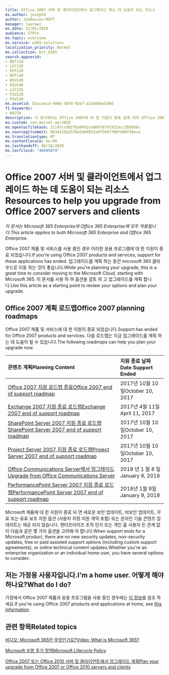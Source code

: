 ```yaml
---
title: Office 2007 서버 및 클라이언트에서 업그레이드 하는 데 도움이 되는 리소스
ms.author: josephd
author: JoeDavies-MSFT
manager: laurawi
ms.date: 11/01/2018
audience: ITPro
ms.topic: overview
ms.service: o365-solutions
localization_priority: Normal
ms.collection: Ent_O365
search.appverid:
- MET150
- LCC120
- OFF120
- OFF140
- WSU140
- OSU140
- LCC125
- PJU120
- PSV120
ms.assetid: b2acaeca-4986-40f4-92b7-a1bdd06e549d
f1.keywords:
- NOCSH
description: 이 문서에서는 Office 2007에 대 한 지원이 종료 됨에 따라 Office 2007 서버 및 클라이언트에서 업그레이드 하는 데 도움이 되는 리소스를 제공 합니다.
ms.custom: seo-marvel-apr2020
ms.openlocfilehash: 21147ccd027ba0492ced6078f91932acc3bb958c
ms.sourcegitcommit: 8634215e257ba2d49832a8f5947700fd00f18ece
ms.translationtype: MT
ms.contentlocale: ko-KR
ms.lasthandoff: 08/10/2020
ms.locfileid: "46605874"
---
```

# <a name="resources-to-help-you-upgrade-from-office-2007-servers-and-clients"></a><span data-ttu-id="84dcb-103">Office 2007 서버 및 클라이언트에서 업그레이드 하는 데 도움이 되는 리소스</span><span class="sxs-lookup"><span data-stu-id="84dcb-103">Resources to help you upgrade from Office 2007 servers and clients</span></span>

<span data-ttu-id="84dcb-104">*이 문서는 Microsoft 365 Enterprise와 Office 365 Enterprise에 모두 적용됩니다.*</span><span class="sxs-lookup"><span data-stu-id="84dcb-104">*This article applies to both Microsoft 365 Enterprise and Office 365 Enterprise.*</span></span>

<span data-ttu-id="84dcb-105">Office 2007 제품 및 서비스를 사용 중인 경우 이러한 응용 프로그램에 대 한 지원이 종료 되었습니다.</span><span class="sxs-lookup"><span data-stu-id="84dcb-105">If you're using Office 2007 products and services, support for these applications has ended.</span></span> <span data-ttu-id="84dcb-106">업그레이드를 계획 하는 동안 microsoft 365 클라우드로 이동 하는 것이 좋습니다.</span><span class="sxs-lookup"><span data-stu-id="84dcb-106">While you're planning your upgrade, this is a great time to consider moving to the Microsoft Cloud, starting with Microsoft 365.</span></span> <span data-ttu-id="84dcb-107">이 문서를 사용 하 여 옵션을 검토 하 고 업그레이드를 계획 합니다.</span><span class="sxs-lookup"><span data-stu-id="84dcb-107">Use this article as a starting point to review your options and plan your upgrade.</span></span>
      
## <a name="office-2007-planning-roadmaps"></a><span data-ttu-id="84dcb-108">Office 2007 계획 로드맵</span><span class="sxs-lookup"><span data-stu-id="84dcb-108">Office 2007 planning roadmaps</span></span>
  
<span data-ttu-id="84dcb-109">Office 2007 제품 및 서비스에 대 한 지원이 종료 되었습니다.</span><span class="sxs-lookup"><span data-stu-id="84dcb-109">Support has ended for Office 2007 products and services.</span></span> <span data-ttu-id="84dcb-110">다음 로드맵는 지금 업그레이드를 계획 하는 데 도움이 될 수 있습니다.</span><span class="sxs-lookup"><span data-stu-id="84dcb-110">The following roadmaps can help you plan your upgrade now.</span></span>

|<span data-ttu-id="84dcb-111">**콘텐츠 계획**</span><span class="sxs-lookup"><span data-stu-id="84dcb-111">**Planning Content**</span></span>|<span data-ttu-id="84dcb-112">**지원 종료 날짜**</span><span class="sxs-lookup"><span data-stu-id="84dcb-112">**Date Support Ended**</span></span>|
|:-----|:-----|
|[<span data-ttu-id="84dcb-113">Office 2007 지원 로드맵 종료</span><span class="sxs-lookup"><span data-stu-id="84dcb-113">Office 2007 end of support roadmap</span></span>](https://docs.microsoft.com/DeployOffice/office-2007-end-support-roadmap) <br/> |<span data-ttu-id="84dcb-114">2017년 10월 10일</span><span class="sxs-lookup"><span data-stu-id="84dcb-114">October 10, 2017</span></span>  <br/> |
|[<span data-ttu-id="84dcb-115">Exchange 2007 지원 종료 로드맵</span><span class="sxs-lookup"><span data-stu-id="84dcb-115">Exchange 2007 end of support roadmap</span></span>](exchange-2007-end-of-support.md) <br/> |<span data-ttu-id="84dcb-116">2017년 4월 11일</span><span class="sxs-lookup"><span data-stu-id="84dcb-116">April 11, 2017</span></span>  <br/> |
|[<span data-ttu-id="84dcb-117">SharePoint Server 2007 지원 종료 로드맵</span><span class="sxs-lookup"><span data-stu-id="84dcb-117">SharePoint Server 2007 end of support roadmap</span></span>](sharepoint-2007-end-of-support.md) <br/> |<span data-ttu-id="84dcb-118">2017년 10월 10일</span><span class="sxs-lookup"><span data-stu-id="84dcb-118">October 10, 2017</span></span>  <br/> |
|[<span data-ttu-id="84dcb-119">Project Server 2007 지원 종료 로드맵</span><span class="sxs-lookup"><span data-stu-id="84dcb-119">Project Server 2007 end of support roadmap</span></span>](project-server-2007-end-of-support.md) <br/> |<span data-ttu-id="84dcb-120">2017년 10월 10일</span><span class="sxs-lookup"><span data-stu-id="84dcb-120">October 10, 2017</span></span>  <br/> |
|[<span data-ttu-id="84dcb-121">Office Communications Server에서 업그레이드</span><span class="sxs-lookup"><span data-stu-id="84dcb-121">Upgrade from Office Communications Server</span></span>](https://docs.microsoft.com/SkypeForBusiness/plan-your-deployment/upgrade) <br/> |<span data-ttu-id="84dcb-122">2018 년 1 월 8 일</span><span class="sxs-lookup"><span data-stu-id="84dcb-122">January 8, 2018</span></span>  <br/> |
|[<span data-ttu-id="84dcb-123">PerformancePoint Server 2007 지원 종료 로드맵</span><span class="sxs-lookup"><span data-stu-id="84dcb-123">PerformancePoint Server 2007 end of support roadmap</span></span>](pps-2007-end-of-support.md) <br/> |<span data-ttu-id="84dcb-124">2018년 1월 9일</span><span class="sxs-lookup"><span data-stu-id="84dcb-124">January 9, 2018</span></span>  <br/> |
   
<span data-ttu-id="84dcb-125">Microsoft 제품에 대 한 지원이 종료 되 면 새로운 보안 업데이트, 비보안 업데이트, 무료 또는 유료 보조 지원 옵션 (사용자 지정 지원 계약 포함) 또는 온라인 기술 콘텐츠 업데이트는 제공 되지 않습니다. 엔터프라이즈 조직 인지 또는 개인 홈 사용자 든 관계 없이 다음과 같은 몇 가지 옵션을 고려해 야 합니다.</span><span class="sxs-lookup"><span data-stu-id="84dcb-125">When support ends for a Microsoft product, there are no new security updates, non-security updates, free or paid assisted support options (including custom support agreements), or online technical content updates.Whether you're an enterprise organization or an individual home user, you have several options to consider:</span></span>

## <a name="im-a-home-user-what-do-i-do"></a><span data-ttu-id="84dcb-126">저는 가정용 사용자입니다.</span><span class="sxs-lookup"><span data-stu-id="84dcb-126">I'm a home user.</span></span> <span data-ttu-id="84dcb-127">어떻게 해야 하나요?</span><span class="sxs-lookup"><span data-stu-id="84dcb-127">What do I do?</span></span>

<span data-ttu-id="84dcb-128">가정에서 Office 2007 제품과 응용 프로그램을 사용 중인 경우에는 [이 정보](plan-upgrade-previous-versions-office.md#im-a-home-user-what-do-i-do)를 참조 하세요.</span><span class="sxs-lookup"><span data-stu-id="84dcb-128">If you're using Office 2007 products and applications at home, see [this information](plan-upgrade-previous-versions-office.md#im-a-home-user-what-do-i-do).</span></span>
     
## <a name="related-topics"></a><span data-ttu-id="84dcb-129">관련 항목</span><span class="sxs-lookup"><span data-stu-id="84dcb-129">Related topics</span></span>

[<span data-ttu-id="84dcb-130">비디오: Microsoft 365란 무엇인가요?</span><span class="sxs-lookup"><span data-stu-id="84dcb-130">Video: What is Microsoft 365?</span></span>](https://support.office.com/article/847caf12-2589-452c-8aca-1c009797678b.aspx)
  
[<span data-ttu-id="84dcb-131">Microsoft 수명 주기 정책</span><span class="sxs-lookup"><span data-stu-id="84dcb-131">Microsoft Lifecycle Policy</span></span>](https://go.microsoft.com/fwlink/?linkid=865200)

[<span data-ttu-id="84dcb-132">Office 2007 또는 Office 2010 서버 및 클라이언트에서 업그레이드 계획</span><span class="sxs-lookup"><span data-stu-id="84dcb-132">Plan your upgrade from Office 2007 or Office 2010 servers and clients</span></span>](plan-upgrade-previous-versions-office.md)
  


